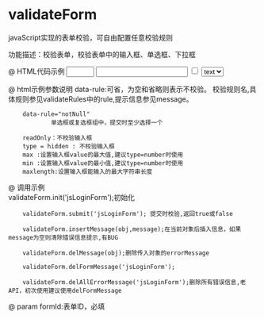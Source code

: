 # validateForm
javaScript实现的表单校验，可自由配置任意校验规则

功能描述：校验表单，校验表单中的输入框、单选框、下拉框

@ HTML代码示例 
        <input type="number" data-rule="text" max="10"  min="1"/>
        <input type="text" data-rule="text"/>
        <input type="checkbox" value="" name="" data-rule="notNull">
        <select data-rule="notNull">
            <option value="option12">text</option>
        </select>
        
@ html示例参数说明
        data-rule:可省，为空和省略则表示不校验。
                校验规则名,具体规则参见validateRules中的rule,提示信息参见message。

        data-rule="notNull"
                单选框或复选框组中，提交时至少选择一个

        readOnly：不校验输入框
        type = hidden : 不校验输入框
        max :设置输入框value的最大值,建议type=number时使用
        min :设置输入框value的最小值,建议type=number时使用
        maxlength:设置输入框能输入的最大字符串长度


@ 调用示例    
        validateForm.init('jsLoginForm');初始化
        
        validateForm.submit('jsLoginForm'); 提交时校验,返回true或false
        
        validateForm.insertMessage(obj,message);在当前对象后插入信息，如果message为空则清除错误信息提示,有BUG
        
        validateForm.delMessage(obj);删除传入对象的errorMessage
        
        validateForm.delFormMessage('jsLoginForm');
        
        validateForm.delAllErrorMessage('jsLoginForm');删除所有错误信息,老API，初次使用建议使用delFormMessage
        
@ param
        formId:表单ID，必填
